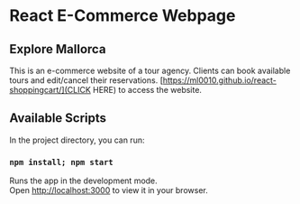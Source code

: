 # React E-Commerce Webpage 

## Explore Mallorca

This is an e-commerce website of a tour agency. Clients can book available tours and edit/cancel their reservations.
[https://ml0010.github.io/react-shoppingcart/](CLICK HERE) to access the website.


## Available Scripts

In the project directory, you can run:

### `npm install; npm start`

Runs the app in the development mode.\
Open [http://localhost:3000](http://localhost:3000) to view it in your browser.


